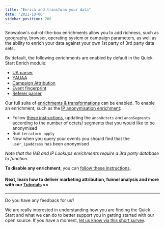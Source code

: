 ```yaml
---
title: "Enrich and transform your data"
date: "2021-10-06"
sidebar_position: 200
---
```


Snowplow's out-of-the-box enrichments allow you to add richness, such as geography, browser, operating system or campaign parameters, as well as the ability to enrich your data against your own 1st party of 3rd party data sets.

By default, the following enrichments are enabled by default in the Quick Start Enrich module:

- [UA parser](/docs/enriching-your-data/available-enrichments/ua-parser-enrichment/)
- [YAUAA](/docs/enriching-your-data/available-enrichments/yauaa-enrichment/) 
- [Campaign Attribution](/docs/enriching-your-data/available-enrichments/campaign-attribution-enrichment/)
- [Event fingerprint](/docs/enriching-your-data/available-enrichments/event-fingerprint-enrichment/) 
- [Referer parser](/docs/enriching-your-data/available-enrichments/referrer-parser-enrichment/)

Our full suite of [enrichments & transformations](/docs/enriching-your-data/available-enrichments/) can be enabled. To enable an enrichment, such as the [IP anonymisation enrichment](/docs/enriching-your-data/available-enrichments/ip-anonymization-enrichment/):

- Follow [these instructions](https://github.com/snowplow-devops/terraform-aws-enrich-kinesis-ec2#inserting-custom-enrichments), updating the `anonOctets` and `anonSegments` according to the number of octets/ segments that you would like to be anonymised
- Run `terraform apply`
- Now when you query your events you should find that the `user_ipaddress` has been anonymised

_Note that the IAB and IP Lookups enrichments require a 3rd party database to function._ 

**To disable any enrichment**, you can [follow these instructions](https://github.com/snowplow-devops/terraform-aws-enrich-kinesis-ec2#disabling-default-enrichments).

#### Next, learn how to deliver marketing attribution, funnel analysis and more with our [Tutorials](/docs/open-source-quick-start/further-exploration/tutorials/) >>

* * *

Do you have any feedback for us?

We are really interested in understanding how you are finding the Quick Start and what we can do to better support you in getting started with our open source. If you have a moment, [let us know via this short survey](https://forms.gle/rKEqpFxwTfLjhQzR6).
